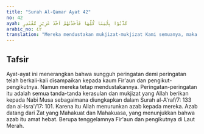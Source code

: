 ```yaml
---
title: "Surah Al-Qamar Ayat 42"
no: 42
ayah: كَذَّبُوْا بِاٰيٰتِنَا كُلِّهَا فَاَخَذْنٰهُمْ اَخْذَ عَزِيْزٍ مُّقْتَدِرٍ 
arabic_no: ٤٢
translation: "Mereka mendustakan mukjizat-mukjizat Kami semuanya, maka Kami azab mereka dengan azab dari Yang Mahaperkasa, Mahakuasa."
---
```


## Tafsir

Ayat-ayat ini menerangkan bahwa sungguh peringatan demi peringatan telah berkali-kali disampaikan kepada kaum Fir'aun dan pengikut-pengikutnya. Namun mereka tetap mendustakannya. Peringatan-peringatan itu adalah semua tanda-tanda kerasulan dan mukjizat yang Allah berikan kepada Nabi Musa sebagaimana diungkapkan dalam Surah al-A'raf/7: 133 dan al-Isra'/17: 101. Karena itu Allah menurunkan azab kepada mereka. Azab datang dari Zat yang Mahakuat dan Mahakuasa, yang menunjukkan bahwa azab itu amat hebat. Berupa tenggelamnya Fir'aun dan pengikutnya di Laut Merah.